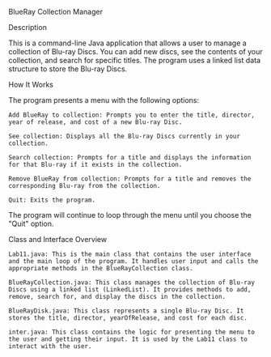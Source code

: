 BlueRay Collection Manager

Description

This is a command-line Java application that allows a user to manage a collection of Blu-ray Discs. You can add new discs, see the contents of your collection, and search for specific titles. The program uses a linked list data structure to store the Blu-ray Discs.

How It Works

The program presents a menu with the following options:

    Add BlueRay to collection: Prompts you to enter the title, director, year of release, and cost of a new Blu-ray Disc.

    See collection: Displays all the Blu-ray Discs currently in your collection.

    Search collection: Prompts for a title and displays the information for that Blu-ray if it exists in the collection.

    Remove BlueRay from collection: Prompts for a title and removes the corresponding Blu-ray from the collection.

    Quit: Exits the program.

The program will continue to loop through the menu until you choose the "Quit" option.

Class and Interface Overview

    Lab11.java: This is the main class that contains the user interface and the main loop of the program. It handles user input and calls the appropriate methods in the BlueRayCollection class.

    BlueRayCollection.java: This class manages the collection of Blu-ray Discs using a linked list (LinkedList). It provides methods to add, remove, search for, and display the discs in the collection.

    BlueRayDisk.java: This class represents a single Blu-ray Disc. It stores the title, director, yearOfRelease, and cost for each disc.

    inter.java: This class contains the logic for presenting the menu to the user and getting their input. It is used by the Lab11 class to interact with the user.
